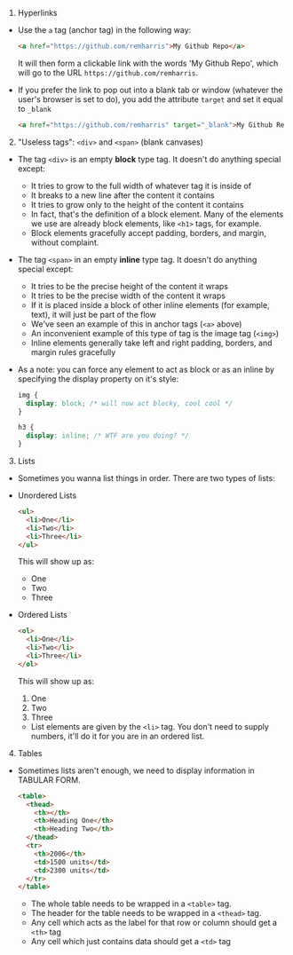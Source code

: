 1. Hyperlinks
  - Use the `a` tag (anchor tag) in the following way:

    ```html
    <a href="https://github.com/remharris">My Github Repo</a>
    ```

    It will then form a clickable link with the words 'My Github Repo', which will go to the URL `https://github.com/remharris`.

  - If you prefer the link to pop out into a blank tab or window (whatever the user's browser is set to do), you add the attribute `target` and set it equal to `_blank`

    ```html
    <a href="https://github.com/remharris" target="_blank">My Github Repo</a>
    ```

2. "Useless tags": `<div>` and `<span>` (blank canvases)
  - The tag `<div>` is an empty **block** type tag.  It doesn't do anything special except:
    - It tries to grow to the full width of whatever tag it is inside of
    - It breaks to a new line after the content it contains
    - It tries to grow only to the height of the content it contains  
    - In fact, that's the definition of a block element.  Many of the elements we use are already block elements, like `<h1>` tags, for example.
    - Block elements gracefully accept padding, borders, and margin, without complaint.

  - The tag `<span>` in an empty **inline** type tag.  It doesn't do anything special except:
    - It tries to be the precise height of the content it wraps
    - It tries to be the precise width of the content it wraps
    - If it is placed inside a block of other inline elements (for example, text), it will just be part of the flow
    - We've seen an example of this in anchor tags (`<a>` above)
    - An inconvenient example of this type of tag is the image tag (`<img>`)
    - Inline elements generally take left and right padding, borders, and margin rules gracefully

  - As a note: you can force any element to act as block or as an inline by specifying the display property on it's style:

    ```css
    img {
      display: block; /* will now act blocky, cool cool */
    }

    h3 {
      display: inline; /* WTF are you doing? */
    }
    ```

3. Lists
  - Sometimes you wanna list things in order.  There are two types of lists:
  - Unordered Lists
    ```html
    <ul>
      <li>One</li>
      <li>Two</li>
      <li>Three</li>
    </ul>
    ```
    This will show up as:
      - One
      - Two
      - Three

  - Ordered Lists
    ```html
    <ol>
      <li>One</li>
      <li>Two</li>
      <li>Three</li>
    </ol>
    ```
    This will show up as:
      1. One
      2. Two
      3. Three

    - List elements are given by the `<li>` tag.  You don't need to supply numbers, it'll do it for you are in an ordered list.

4. Tables
  - Sometimes lists aren't enough, we need to display information in TABULAR FORM.

    ```html
    <table>
      <thead>
        <th></th>
        <th>Heading One</th>
        <th>Heading Two</th>
      </thead>
      <tr>
        <th>2006</th>
        <td>1500 units</td>
        <td>2300 units</td>
      </tr>
    </table>
    ```

    - The whole table needs to be wrapped in a `<table>` tag.
    - The header for the table needs to be wrapped in a `<thead>` tag.
    - Any cell which acts as the label for that row or column should get a `<th>` tag
    - Any cell which just contains data should get a `<td>` tag
